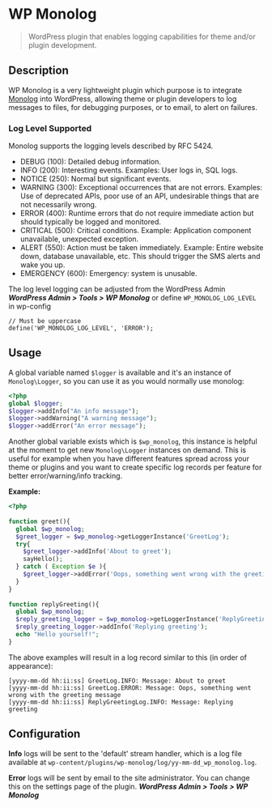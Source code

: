 # WP Monolog

> WordPress plugin that enables logging capabilities for theme and/or plugin development.

## Description
WP Monolog is a very lightweight plugin which purpose is to integrate [Monolog](https://github.com/Seldaek/monolog) into WordPress, allowing theme or plugin developers to log messages to files, for debugging purposes, or to email, to alert on failures.

### Log Level Supported

Monolog supports the logging levels described by RFC 5424.

- DEBUG (100): Detailed debug information.
- INFO (200): Interesting events. Examples: User logs in, SQL logs.
- NOTICE (250): Normal but significant events.
- WARNING (300): Exceptional occurrences that are not errors. Examples: Use of deprecated APIs, poor use of an API, undesirable things that are not necessarily wrong.
- ERROR (400): Runtime errors that do not require immediate action but should typically be logged and monitored.
- CRITICAL (500): Critical conditions. Example: Application component unavailable, unexpected exception.
- ALERT (550): Action must be taken immediately. Example: Entire website down, database unavailable, etc. This should trigger the SMS alerts and wake you up.
- EMERGENCY (600): Emergency: system is unusable.

The log level logging can be adjusted from the WordPress Admin ***WordPress Admin > Tools > WP Monolog*** or define `WP_MONOLOG_LOG_LEVEL` in wp-config

```
// Must be uppercase
define('WP_MONOLOG_LOG_LEVEL', 'ERROR');
```

## Usage
A global variable named `$logger` is available and it's an instance of `Monolog\Logger`, so you can use it as you would normally use monolog:

```php
<?php
global $logger;
$logger->addInfo("An info message");
$logger->addWarning("A warning message");
$logger->addError("An error message");
```

Another global variable exists which is `$wp_monolog`, this instance is helpful at the moment to get new `Monolog\Logger` instances on demand. This is useful for example when you have different features spread across your theme or plugins and you want to create specific log records per feature for better error/warning/info tracking.

**Example:**

```php
<?php
    
function greet(){
  global $wp_monolog;
  $greet_logger = $wp_monolog->getLoggerInstance('GreetLog');
  try{
    $greet_logger->addInfo('About to greet');
    sayHello();
  } catch ( Exception $e ){
    $greet_logger->addError('Oops, something went wrong with the greeting message');
  }
}
    
function replyGreeting(){
  global $wp_monolog;
  $reply_greeting_logger = $wp_monolog->getLoggerInstance('ReplyGreetingLog');
  $reply_greeting_logger->addInfo('Replying greeting');
  echo "Hello yourself!";
}
```

The above examples will result in a log record similar to this (in order of appearance):

```
[yyyy-mm-dd hh:ii:ss] GreetLog.INFO: Message: About to greet
[yyyy-mm-dd hh:ii:ss] GreetLog.ERROR: Message: Oops, something went wrong with the greeting message
[yyyy-mm-dd hh:ii:ss] ReplyGreetingLog.INFO: Message: Replying greeting
```
## Configuration

**Info** logs will be sent to the 'default' stream handler, which is a log file available at `wp-content/plugins/wp-monolog/log/yy-mm-dd_wp_monolog.log`.

**Error** logs will be sent by email to the site administrator. You can change this on the settings page of the plugin. ***WordPress Admin > Tools > WP Monolog***
